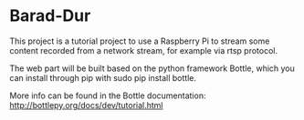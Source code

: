 # Barad-Dur
This project is a tutorial project to use a Raspberry Pi to stream some content recorded from a network stream, for example via rtsp protocol.

The web part will be built based on the python framework Bottle, which you can install through pip with sudo pip install bottle. 

More info can be found in the Bottle documentation: http://bottlepy.org/docs/dev/tutorial.html



